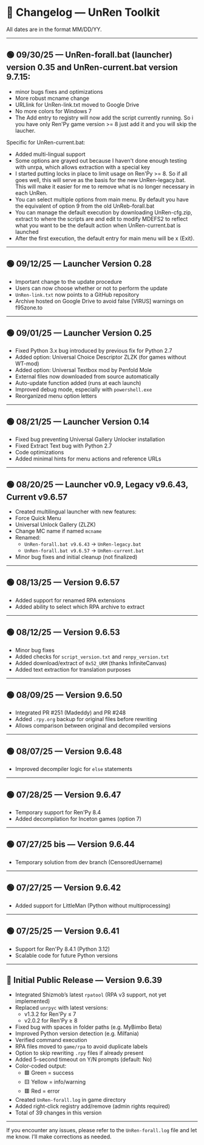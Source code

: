 # 📜 Changelog — UnRen Toolkit

All dates are in the format MM/DD/YY.

---

## 🟢 09/30/25 — UnRen-forall.bat (launcher) version 0.35 and UnRen-current.bat version 9.7.15:
  - minor bugs fixes and optimizations
  - More robust mcname change
  - URLlink for UnRen-link.txt moved to Google Drive
  - No more colors for Windows 7
  - The Add entry to registry will now add the script currently running. So i you have only Ren'Py game version >= 8 just add it and you will skip the laucher.

Specific for UnRen-current.bat:
  - Added multi-lingual support
  - Some options are grayed out because I haven't done enough testing with unrpa, which allows extraction with a special key
  -  I started putting locks in place to limit usage on Ren'Py >= 8. So if all goes well, this will serve as the basis for the new UnRen-legacy.bat. This will make it easier for me to remove what is no longer necessary in each UnRen.
  -  You can select multiple options from main menu. By default you have the equivalent of option 9 from the old UnReb-forall.bat
  -  You can manage the default execution by downloading UnRen-cfg.zip, extract to where the scripts are and edit to modify MDEFS2 to reflect what you want to be the default action when UnRen-current.bat is launched
  -  After the first execution, the default entry for main menu will be x (Exit).


---

## 🟢 09/12/25 — Launcher Version 0.28

  - Important change to the update procedure
  - Users can now choose whether or not to perform the update
  - `UnRen-link.txt` now points to a GitHub repository
  - Archive hosted on Google Drive to avoid false [VIRUS] warnings on f95zone.to

---

## 🟢 09/01/25 — Launcher Version 0.25

  - Fixed Python 3.x bug introduced by previous fix for Python 2.7
  - Added option: Universal Choice Descriptor ZLZK (for games without WT-mod)
  - Added option: Universal Textbox mod by Penfold Mole
  - External files now downloaded from source automatically
  - Auto-update function added (runs at each launch)
  - Improved debug mode, especially with `powershell.exe`
  - Reorganized menu option letters

---

## 🟢 08/21/25 — Launcher Version 0.14

  - Fixed bug preventing Universal Gallery Unlocker installation
  - Fixed Extract Text bug with Python 2.7
  - Code optimizations
  - Added minimal hints for menu actions and reference URLs

---

## 🟢 08/20/25 — Launcher v0.9, Legacy v9.6.43, Current v9.6.57

  - Created multilingual launcher with new features:
  - Force Quick Menu
  - Universal Unlock Gallery (ZLZK)
  - Change MC name if named `mcname`
  - Renamed:
    - `UnRen-forall.bat v9.6.43` → `UnRen-legacy.bat`
    - `UnRen-forall.bat v9.6.57` → `UnRen-current.bat`
  - Minor bug fixes and initial cleanup (not finalized)

---

## 🟢 08/13/25 — Version 9.6.57

  - Added support for renamed RPA extensions
  - Added ability to select which RPA archive to extract

---

## 🟢 08/12/25 — Version 9.6.53

  - Minor bug fixes
  - Added checks for `script_version.txt` and `renpy_version.txt`
  - Added download/extract of `0x52_URM` (thanks InfiniteCanvas)
  - Added text extraction for translation purposes

---

## 🟢 08/09/25 — Version 9.6.50

  - Integrated PR #251 (Madeddy) and PR #248
  - Added `.rpy.org` backup for original files before rewriting
  - Allows comparison between original and decompiled versions

---

## 🟢 08/07/25 — Version 9.6.48

  - Improved decompiler logic for `else` statements

---

## 🟢 07/28/25 — Version 9.6.47

  - Temporary support for Ren'Py 8.4
  - Added decompilation for Inceton games (option 7)

---

## 🟢 07/27/25 bis — Version 9.6.44

  - Temporary solution from dev branch (CensoredUsername)

---

## 🟢 07/27/25 — Version 9.6.42

  - Added support for LittleMan (Python without multiprocessing)

---

## 🟢 07/25/25 — Version 9.6.41

  - Support for Ren'Py 8.4.1 (Python 3.12)
  - Scalable code for future Python versions

---

## 🔧 Initial Public Release — Version 9.6.39

  - Integrated Shizmob’s latest `rpatool` (RPA v3 support, not yet implemented)
  - Replaced `unrpyc` with latest versions:
    - v1.3.2 for Ren'Py ≤ 7
    - v2.0.2 for Ren'Py ≥ 8
  - Fixed bug with spaces in folder paths (e.g. MyBimbo Beta)
  - Improved Python version detection (e.g. Milfania)
  - Verified command execution
  - RPA files moved to `game/rpa` to avoid duplicate labels
  - Option to skip rewriting `.rpy` files if already present
  - Added 5-second timeout on Y/N prompts (default: No)
  - Color-coded output:
    - 🟩 Green = success
    - 🟨 Yellow = info/warning
    - 🟥 Red = error
  - Created `UnRen-forall.log` in game directory
  - Added right-click registry add/remove (admin rights required)
  - Total of 39 changes in this version

---

If you encounter any issues, please refer to the `UnRen-forall.log` file and let me know. I’ll make corrections as needed.



